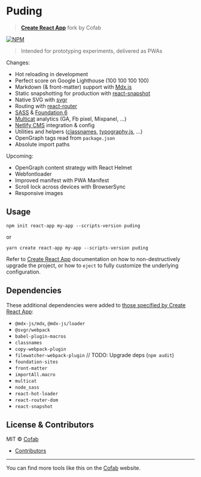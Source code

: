# Puding

> [**Create React App**](https://github.com/facebook/create-react-app) fork by Cofab

[![NPM](https://img.shields.io/npm/v/puding.svg)](https://www.npmjs.com/package/puding)

> Intended for prototyping experiments, delivered as PWAs

Changes:

- Hot reloading in development
- Perfect score on Google Lighthouse (100 100 100 100)
- Markdown (& front-matter) support with [Mdx.js](https://github.com/mdx-js/mdx)
- Static snapshotting for production with [react-snapshot](https://github.com/geelen/react-snapshot)
- Native SVG with [svgr](https://github.com/smooth-code/svgr)
- Routing with [react-router](https://github.com/ReactTraining/react-router)
- [SASS](https://github.com/sass/node-sass) & [Foundation 6](https://github.com/zurb/foundation-sites)
- [Multicat](https://github.com/cofablab/multicat) analytics (GA, Fb pixel, Mixpanel, ...)
- [Netlify CMS](https://www.netlifycms.org/) integration & config
- Utilities and helpers ([classnames](https://github.com/JedWatson/classnames), [typography.js](https://github.com/KyleAMathews/typography.js), ...)
- OpenGraph tags read from `package.json`
- Absolute import paths

Upcoming:

- OpenGraph content strategy with React Helmet
- Webfontloader
- Improved manifest with PWA Manifest
- Scroll lock across devices with BrowserSync
- Responsive images

## Usage

`npm init react-app my-app --scripts-version puding`

or

`yarn create react-app my-app --scripts-version puding`

Refer to [Create React App](https://github.com/facebook/create-react-app) documentation on how to non-destructively upgrade the project, or how to `eject` to fully customize the underlying configuration.

## Dependencies

These additional dependencies were added to [those specified by Create React App](https://github.com/facebook/create-react-app/blob/next/packges/react-scripts/package.json):

- `@mdx-js/mdx`, `@mdx-js/loader`
- `@svgr/webpack`
- `babel-plugin-macros`
- `classnames`
- `copy-webpack-plugin`
- `filewatcher-webpack-plugin` // TODO: Upgrade deps (`npm audit`)
- `foundation-sites`
- `front-matter`
- `importAll.macro`
- `multicat`
- `node_sass`
- `react-hot-loader`
- `react-router-dom`
- `react-snapshot`

## License & Contributors

MIT © [Cofab](https://github.com/cofablab)

- [Contributors](https://github.com/cofablab/puding/graphs/contributors)

---

You can find more tools like this on the [Cofab](https://cofablab.com/) website.
